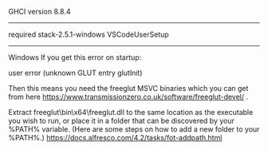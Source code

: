 
GHCI version 8.8.4 
___________________
required 
stack-2.5.1-windows
VSCodeUserSetup
___________________
Windows
If you get this error on startup:

user error (unknown GLUT entry glutInit)

Then this means you need the freeglut MSVC binaries which you can get from here https://www.transmissionzero.co.uk/software/freeglut-devel/ .

Extract freeglut\bin\x64\freeglut.dll to the same location as the executable you wish to run, or place it in a folder that can be discovered by your %PATH% variable. 
(Here are some steps on how to add a new folder to your %PATH%.)
https://docs.alfresco.com/4.2/tasks/fot-addpath.html
